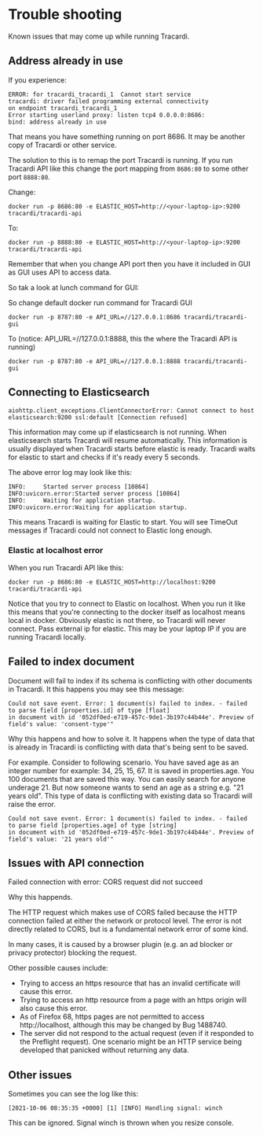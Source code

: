 # Trouble shooting

Known issues that may come up while running Tracardi.

## Address already in use

If you experience:

```
ERROR: for tracardi_tracardi_1  Cannot start service 
tracardi: driver failed programming external connectivity 
on endpoint tracardi_tracardi_1 
Error starting userland proxy: listen tcp4 0.0.0.0:8686: 
bind: address already in use
``` 

That means you have something running on port 8686. It may be another copy of Tracardi or other service.

The solution to this is to remap the port Tracardi is running. If you run Tracardi API like this change the port mapping
from `8686:80` to some other port `8888:80`.

Change:

```
docker run -p 8686:80 -e ELASTIC_HOST=http://<your-laptop-ip>:9200 tracardi/tracardi-api
```

To:

```
docker run -p 8888:80 -e ELASTIC_HOST=http://<your-laptop-ip>:9200 tracardi/tracardi-api
```

Remember that when you change API port then you have it included in GUI as GUI uses API to access data.

So tak a look at lunch command for GUI:

So change default docker run command for Tracardi GUI

```
docker run -p 8787:80 -e API_URL=//127.0.0.1:8686 tracardi/tracardi-gui
```

To (notice: API_URL=//127.0.0.1:8888, this the where the Tracardi API is running)

```
docker run -p 8787:80 -e API_URL=//127.0.0.1:8888 tracardi/tracardi-gui
```

## Connecting to Elasticsearch

```
aiohttp.client_exceptions.ClientConnectorError: Cannot connect to host elasticsearch:9200 ssl:default [Connection refused]
```

This information may come up if elasticsearch is not running. When elasticsearch starts Tracardi will resume
automatically. This information is usually displayed when Tracardi starts before elastic is ready. Tracardi waits for
elastic to start and checks if it's ready every 5 seconds.

The above error log may look like this:

```
INFO:     Started server process [10864]
INFO:uvicorn.error:Started server process [10864]
INFO:     Waiting for application startup.
INFO:uvicorn.error:Waiting for application startup.
```

This means Tracardi is waiting for Elastic to start. You will see TimeOut messages if Tracardi could not connect to
Elastic long enough.

### Elastic at localhost error

When you run Tracardi API like this:

```
docker run -p 8686:80 -e ELASTIC_HOST=http://localhost:9200 tracardi/tracardi-api
```

Notice that you try to connect to Elastic on localhost. When you run it like this means that you're connecting to the
docker itself as localhost means local in docker. Obviously elastic is not there, so Tracardi will never connect. Pass
external ip for elastic. This may be your laptop IP if you are running Tracardi locally.

## Failed to index document

Document will fail to index if its schema is conflicting with other documents in Tracardi. It this happens you may see
this message:

```
Could not save event. Error: 1 document(s) failed to index. - failed to parse field [properties.id] of type [float] 
in document with id '052df0ed-e719-457c-9de1-3b197c44b44e'. Preview of field's value: 'consent-type'"
```

Why this happens and how to solve it. It happens when the type of data that is already in Tracardi is conflicting with
data that's being sent to be saved.

For example. Consider to following scenario. You have saved age as an integer number for example: 34, 25, 15, 67. It is
saved in properties.age. You 100 documents that are saved this way. You can easily search for anyone underage 21. But
now someone wants to send an age as a string e.g. "21 years old". This type of data is conflicting with existing data so
Tracardi will raise the error.

```
Could not save event. Error: 1 document(s) failed to index. - failed to parse field [properties.age] of type [string] 
in document with id '052df0ed-e719-457c-9de1-3b197c44b44e'. Preview of field's value: '21 years old'"
```

## Issues with API connection

Failed connection with error: CORS request did not succeed

Why this happends.

The HTTP request which makes use of CORS failed because the HTTP connection failed at either the network or protocol
level. The error is not directly related to CORS, but is a fundamental network error of some kind.

In many cases, it is caused by a browser plugin (e.g. an ad blocker or privacy protector) blocking the request.

Other possible causes include:

* Trying to access an https resource that has an invalid certificate will cause this error.
* Trying to access an http resource from a page with an https origin will also cause this error.
* As of Firefox 68, https pages are not permitted to access http://localhost, although this may be changed by Bug
  1488740.
* The server did not respond to the actual request (even if it responded to the Preflight request). One scenario might
  be an HTTP service being developed that panicked without returning any data.

## Other issues

Sometimes you can see the log like this:

```
[2021-10-06 08:35:35 +0000] [1] [INFO] Handling signal: winch
```

This can be ignored. Signal winch is thrown when you resize console. 

